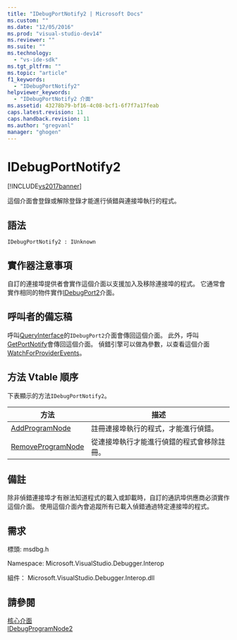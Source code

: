 ```yaml
---
title: "IDebugPortNotify2 | Microsoft Docs"
ms.custom: ""
ms.date: "12/05/2016"
ms.prod: "visual-studio-dev14"
ms.reviewer: ""
ms.suite: ""
ms.technology: 
  - "vs-ide-sdk"
ms.tgt_pltfrm: ""
ms.topic: "article"
f1_keywords: 
  - "IDebugPortNotify2"
helpviewer_keywords: 
  - "IDebugPortNotify2 介面"
ms.assetid: 43278b79-bf16-4c08-bcf1-6f7f7a17feab
caps.latest.revision: 11
caps.handback.revision: 11
ms.author: "gregvanl"
manager: "ghogen"
---
```

# IDebugPortNotify2
[!INCLUDE[vs2017banner](../../../code-quality/includes/vs2017banner.md)]

這個介面會登錄或解除登錄才能進行偵錯與連接埠執行的程式。  
  
## 語法  
  
```  
IDebugPortNotify2 : IUnknown  
```  
  
## 實作器注意事項  
 自訂的連接埠提供者會實作這個介面以支援加入及移除連接埠的程式。  它通常會實作相同的物件實作[IDebugPort2](../../../extensibility/debugger/reference/idebugport2.md)介面。  
  
## 呼叫者的備忘稿  
 呼叫[QueryInterface](/visual-cpp/atl/queryinterface)的`IDebugPort2`介面會傳回這個介面。  此外，呼叫[GetPortNotify](../Topic/IDebugDefaultPort2::GetPortNotify.md)會傳回這個介面。  偵錯引擎可以做為參數，以查看這個介面[WatchForProviderEvents](../../../extensibility/debugger/reference/idebugprogramprovider2-watchforproviderevents.md)。  
  
## 方法 Vtable 順序  
 下表顯示的方法`IDebugPortNotify2`。  
  
|方法|描述|  
|--------|--------|  
|[AddProgramNode](../../../extensibility/debugger/reference/idebugportnotify2-addprogramnode.md)|註冊連接埠執行的程式，才能進行偵錯。|  
|[RemoveProgramNode](../../../extensibility/debugger/reference/idebugportnotify2-removeprogramnode.md)|從連接埠執行才能進行偵錯的程式會移除註冊。|  
  
## 備註  
 除非偵錯連接埠才有辦法知道程式的載入或卸載時，自訂的通訊埠供應商必須實作這個介面。  使用這個介面內會追蹤所有已載入偵錯通過特定連接埠的程式。  
  
## 需求  
 標頭: msdbg.h  
  
 Namespace: Microsoft.VisualStudio.Debugger.Interop  
  
 組件： Microsoft.VisualStudio.Debugger.Interop.dll  
  
## 請參閱  
 [核心介面](../../../extensibility/debugger/reference/core-interfaces.md)   
 [IDebugProgramNode2](../../../extensibility/debugger/reference/idebugprogramnode2.md)